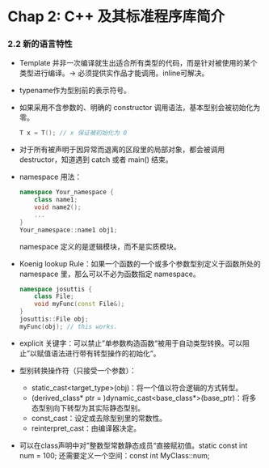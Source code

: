 # Chap 2: C++ 及其标准程序库简介

### 2.2 新的语言特性
- Template 并非一次编译就生出适合所有类型的代码，而是针对被使用的某个类型进行编译。-> 必须提供实作品才能调用。inline可解决。

- typename作为型别前的表示符号。

- 如果采用不含参数的、明确的 constructor 调用语法，基本型别会被初始化为零。
  ```cpp
  T x = T(); // x 保证被初始化为 0
  ```
  
- 对于所有被声明于因异常而退离的区段里的局部对象，都会被调用 destructor，知道遇到 catch 或者 main() 结束。

- namespace 用法：
  ```cpp
  namespace Your_namespace {
      class name1;
      void name2();
      ...
  }
  Your_namespace::name1 obj1;
  ```

  namespace 定义的是逻辑模块，而不是实质模块。

- Koenig lookup Rule：如果一个函数的一个或多个参数型别定义于函数所处的 namespace 里，那么可以不必为函数指定 namespace。
  ```cpp
  namespace josuttis {
      class File;
      void myFunc(const File&);
  }
  josuttis::File obj;
  myFunc(obj); // this works.
  ```

- explicit 关键字：可以禁止”单参数构造函数“被用于自动类型转换。可以阻止”以赋值语法进行带有转型操作的初始化“。

- 型别转换操作符（只接受一个参数）：

  - static_cast<target_type>(obj)：将一个值以符合逻辑的方式转型。
  - (derived_class* ptr = )dynamic_cast<base_class*>(base_ptr)：将多态型别向下转型为其实际静态型别。
  - const_cast：设定或去除型别里的常数性。
  - reinterpret_cast：由编译器决定。

- 可以在class声明中对”整数型常数静态成员“直接赋初值。static const int num = 100;
  还需要定义一个空间：const int MyClass::num;
